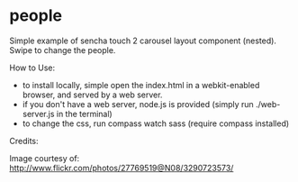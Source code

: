 people
======

Simple example of sencha touch 2 carousel layout component (nested). Swipe to change the people.

How to Use:

 - to install locally, simple open the index.html in a webkit-enabled browser, and served by a web server. 
 - if you don't have a web server, node.js is provided (simply run ./web-server.js in the terminal)
 - to change the css, run compass watch sass (require compass installed)

Credits:

Image courtesy of: http://www.flickr.com/photos/27769519@N08/3290723573/
